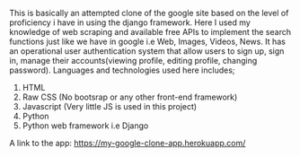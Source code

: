 This is basically an attempted clone of the google site based on the level of proficiency i have in using the django framework.
Here I used my knowledge of web scraping and available free APIs to implement the search functions just like we have in google i.e Web, Images, Videos, News.
It has an operational user authentication system that allow users to sign up, sign in, manage their accounts(viewing profile, editing profile, changing password).
Languages and technologies used here includes;
1. HTML
2. Raw CSS (No bootsrap or any other front-end framework)
3. Javascript (Very little JS is used in this project)
4. Python
5. Python web framework i.e Django

A link to the app: https://my-google-clone-app.herokuapp.com/
